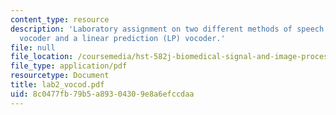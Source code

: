 ```yaml
---
content_type: resource
description: 'Laboratory assignment on two different methods of speech coding: a channel
  vocoder and a linear prediction (LP) vocoder.'
file: null
file_location: /coursemedia/hst-582j-biomedical-signal-and-image-processing-spring-2007/8c0477fb79b5a89304309e8a6efccdaa_lab2_vocod.pdf
file_type: application/pdf
resourcetype: Document
title: lab2_vocod.pdf
uid: 8c0477fb-79b5-a893-0430-9e8a6efccdaa
---
```

